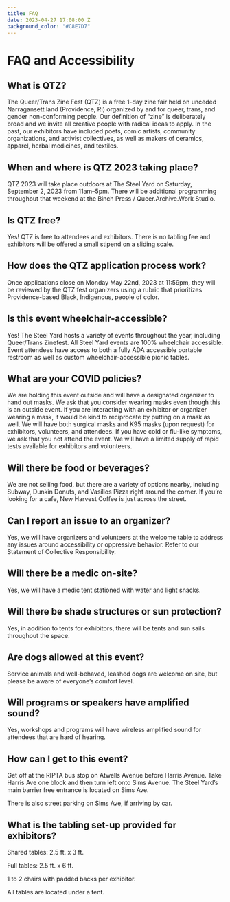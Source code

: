 ```yaml
---
title: FAQ
date: 2023-04-27 17:08:00 Z
background_color: "#C8E7D7"
---
```


# FAQ and Accessibility

## What is QTZ?

The Queer/Trans Zine Fest (QTZ) is a free 1-day zine fair held on unceded Narragansett land (Providence, RI) organized by and for queer, trans, and gender non-conforming people. Our definition of “zine” is deliberately broad and we invite all creative people with radical ideas to apply. In the past, our exhibitors have included poets, comic artists, community organizations, and activist collectives, as well as makers of ceramics, apparel, herbal medicines, and textiles.

## When and where is QTZ 2023 taking place?

QTZ 2023 will take place outdoors at The Steel Yard on Saturday, September 2, 2023 from 11am–5pm. There will be additional programming throughout that weekend at the Binch Press / Queer.Archive.Work Studio.

## Is QTZ free?

Yes! QTZ is free to attendees and exhibitors. There is no tabling fee and exhibitors will be offered a small stipend on a sliding scale.

## How does the QTZ application process work?

Once applications close on Monday May 22nd, 2023 at 11:59pm, they will be reviewed by the QTZ fest organizers using a rubric that prioritizes Providence-based Black, Indigenous, people of color.

## Is this event wheelchair-accessible?

Yes! The Steel Yard hosts a variety of events throughout the year, including Queer/Trans Zinefest. All Steel Yard events are 100% wheelchair accessible. Event attendees have access to both a fully ADA accessible portable restroom as well as custom wheelchair-accessible picnic tables.

## What are your COVID policies?

We are holding this event outside and will have a designated organizer to hand out masks. We ask that you consider wearing masks even though this is an outside event. If you are interacting with an exhibitor or organizer wearing a mask, it would be kind to reciprocate by putting on a mask as well. We will have both surgical masks and K95 masks (upon request) for exhibitors, volunteers, and attendees. If you have cold or flu-like symptoms, we ask that you not attend the event. We will have a limited supply of rapid tests available for exhibitors and volunteers.

## Will there be food or beverages?

We are not selling food, but there are a variety of options nearby, including Subway, Dunkin Donuts, and Vasilios Pizza right around the corner. If you’re looking for a cafe, New Harvest Coffee is just across the street.

## Can I report an issue to an organizer?

Yes, we will have organizers and volunteers at the welcome table to address any issues around accessibility or oppressive behavior. Refer to our Statement of Collective Responsibility.

## Will there be a medic on-site?

Yes, we will have a medic tent stationed with water and light snacks.

## Will there be shade structures or sun protection?

Yes, in addition to tents for exhibitors, there will be tents and sun sails throughout the space.

## Are dogs allowed at this event?

Service animals and well-behaved, leashed dogs are welcome on site, but please be aware of everyone’s comfort level.

## Will programs or speakers have amplified sound?

Yes, workshops and programs will have wireless amplified sound for attendees that are hard of hearing.

## How can I get to this event?

Get off at the RIPTA bus stop on Atwells Avenue before Harris Avenue. Take Harris Ave one block and then turn left onto Sims Avenue. The Steel Yard’s main barrier free entrance is located on Sims Ave.

There is also street parking on Sims Ave, if arriving by car. 

## What is the tabling set-up provided for exhibitors?

Shared tables: 2.5 ft. x 3 ft.

Full tables: 2.5 ft. x 6 ft.

1 to 2 chairs with padded backs per exhibitor.

All tables are located under a tent.
